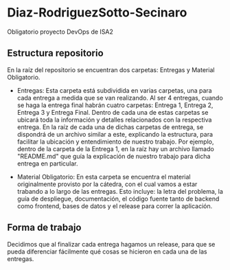 # Diaz-RodriguezSotto-Secinaro

Obligatorio proyecto DevOps de ISA2

## Estructura repositorio

En la raíz del repositorio se encuentran dos carpetas: Entregas y Material Obligatorio.

- Entregas: Esta carpeta está subdividida en varias carpetas, una para cada entrega a medida que se van realizando. Al ser 4 entregas, cuando se haga la entrega final habrán cuatro carpetas: Entrega 1, Entrega 2, Entrega 3 y Entrega Final. Dentro de cada una de estas carpetas se ubicará toda la información y detalles relacionados con la respectiva entrega. En la raíz de cada una de dichas carpetas de entrega, se dispondrá de un archivo similar a este, explicando la estructura, para facilitar la ubicación y entendimiento de nuestro trabajo. Por ejemplo, dentro de la carpeta de la Entrega 1, en la raíz hay un archivo llamado "README.md" que guía la explicación de nuestro trabajo para dicha entrega en particular. 

- Material Obligatorio: En esta carpeta se encuentra el material originalmente provisto por la cátedra, con el cual vamos a estar trabando a lo largo de las entregas. Esto incluye: la letra del problema, la guía de despliegue, documentación, el código fuente tanto de backend como frontend, bases de datos y el release para correr la aplicación. 

## Forma de trabajo

Decidimos que al finalizar cada entrega hagamos un release, para que se pueda diferenciar fácilmente qué cosas se hicieron en cada una de las entregas.
